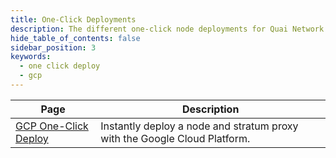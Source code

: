 ```yaml
---
title: One-Click Deployments
description: The different one-click node deployments for Quai Network.
hide_table_of_contents: false
sidebar_position: 3
keywords:
  - one click deploy
  - gcp
---
```


| Page                             | Description                                                               |
| -------------------------------- | ------------------------------------------------------------------------- |
| [GCP One-Click Deploy](./gcp.md) | Instantly deploy a node and stratum proxy with the Google Cloud Platform. |
